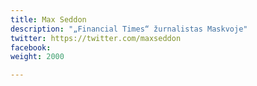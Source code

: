 ```yaml
---
title: Max Seddon
description: "„Financial Times“ žurnalistas Maskvoje"
twitter: https://twitter.com/maxseddon
facebook: 
weight: 2000

---
```

